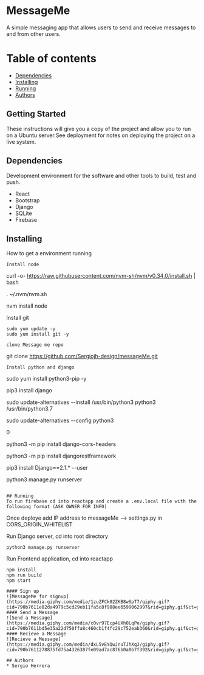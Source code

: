 # MessageMe
A simple messaging app that allows users to send and receive messages to and from other users.

Table of contents
==================

<!--ts-->
  * [Dependencies](#Dependencies)
  * [Installing](#Installing)
  * [Running](#Running)
  * [Authors](#Authors)
<!--te-->

## Getting Started
These instructions will give you a copy of the project and allow you to run on a Ubuntu server.See deployment for notes on deploying the project on a live system.

## Dependencies
Development environment for the software and other tools to build, test and push.
* React
* Bootstrap
* Django
* SQLite
* Firebase

## Installing
How to get a environment running
```
Install node
```
curl -o- https://raw.githubusercontent.com/nvm-sh/nvm/v0.34.0/install.sh | bash

. ~/.nvm/nvm.sh

nvm install node

Install git
```
sudo yum update -y
sudo yum install git -y

clone Message me repo
```
git clone https://github.com/Sergiojh-design/messageMe.git

```
Install python and django
```
sudo yum install python3-pip -y

pip3 install django

sudo update-alternatives --install /usr/bin/python3 python3 /usr/bin/python3.7

sudo update-alternatives --config python3

0

python3 -m pip install django-cors-headers

python3 -m pip install djangorestframework

pip3 install Django==2.1.* --user

python3 manage.py runserver
```

## Running
To run firebase cd into reactapp and create a .env.local file with the following format (ASK OWNER FOR INFO)
```

Once deploye add IP address to messageMe --> settings.py in CORS_ORIGIN_WHITELIST

Run Django server, cd into root directory
```
python3 manage.py runserver
````
Run Frontend application, cd into reactapp
```
npm install
npm run build
npm start

#### Sign up
![MessageMe for signup] (https://media.giphy.com/media/1zuZFCk02ZKB8wSpT7/giphy.gif?cid=790b7611e82da4979c5cd29eb11fa5c8f908ee6599062997&rid=giphy.gif&ct=g)
#### Send a Message
![Send a Message] (https://media.giphy.com/media/c0vr97Ecp4UXh0LqPe/giphy.gif?cid=790b7611bd5e35a22d750ffa8c460cb1f4fc29c752eab360&rid=giphy.gif&ct=g)
#### Recieve a Message
![Recieve a Message] (https://media.giphy.com/media/dxL5vEYQwJnuTJhXqJ/giphy.gif?cid=790b7611278875fd75a4326387fe09ad7ac876b0a0b7f392&rid=giphy.gif&ct=g)

## Authors
* Sergio Herrera
